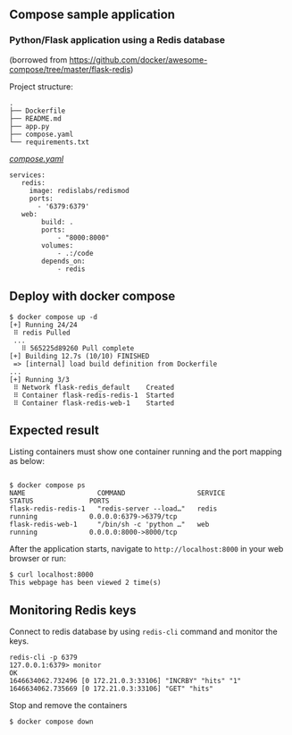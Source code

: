 ## Compose sample application
### Python/Flask application using a Redis database
(borrowed from https://github.com/docker/awesome-compose/tree/master/flask-redis)

Project structure:

```
.
├── Dockerfile
├── README.md
├── app.py
├── compose.yaml
└── requirements.txt
```

[_compose.yaml_](compose.yaml)

```
services:
   redis: 
     image: redislabs/redismod
     ports:
       - '6379:6379' 
   web:
        build: .
        ports:
            - "8000:8000"
        volumes:
            - .:/code
        depends_on:
            - redis
```

## Deploy with docker compose

```
$ docker compose up -d
[+] Running 24/24
 ⠿ redis Pulled   
 ...                                                                                                                                                                                                                                                                                                                                                                                                             
   ⠿ 565225d89260 Pull complete                                                                                                                                                                                                      
[+] Building 12.7s (10/10) FINISHED
 => [internal] load build definition from Dockerfile                                                                                                                                                                                  ...
[+] Running 3/3
 ⠿ Network flask-redis_default    Created                                                                                                                                                                                             
 ⠿ Container flask-redis-redis-1  Started                                                                                                                                                                                             
 ⠿ Container flask-redis-web-1    Started
```

## Expected result

Listing containers must show one container running and the port mapping as below:
```

$ docker compose ps
NAME                  COMMAND                  SERVICE             STATUS              PORTS
flask-redis-redis-1   "redis-server --load…"   redis               running             0.0.0.0:6379->6379/tcp
flask-redis-web-1     "/bin/sh -c 'python …"   web                 running             0.0.0.0:8000->8000/tcp
```

After the application starts, navigate to `http://localhost:8000` in your web browser or run:
```
$ curl localhost:8000
This webpage has been viewed 2 time(s)
```

## Monitoring Redis keys

Connect to redis database by using ```redis-cli``` command and monitor the keys.
```
redis-cli -p 6379
127.0.0.1:6379> monitor
OK
1646634062.732496 [0 172.21.0.3:33106] "INCRBY" "hits" "1"
1646634062.735669 [0 172.21.0.3:33106] "GET" "hits"
```


Stop and remove the containers
```
$ docker compose down
```
